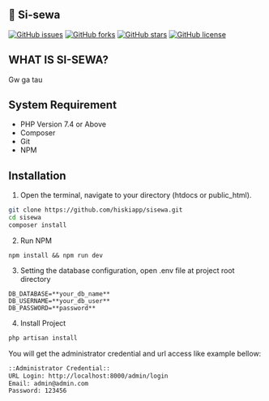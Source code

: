 ## :rocket: Si-sewa

[![GitHub issues](https://img.shields.io/github/issues/hiskiapp/sisewa)](https://github.com/hiskiapp/sisewa/issues)
[![GitHub forks](https://img.shields.io/github/forks/hiskiapp/sisewa)](https://github.com/hiskiapp/sisewa/network)
[![GitHub stars](https://img.shields.io/github/stars/hiskiapp/sisewa)](https://github.com/hiskiapp/sisewa/stargazers)
[![GitHub license](https://img.shields.io/github/license/hiskiapp/sisewa)](https://github.com/hiskiapp/sisewa)

## WHAT IS SI-SEWA?

Gw ga tau

## System Requirement

-   PHP Version 7.4 or Above
-   Composer
-   Git
-   NPM

## Installation

1. Open the terminal, navigate to your directory (htdocs or public_html).

```bash
git clone https://github.com/hiskiapp/sisewa.git
cd sisewa
composer install
```

2. Run NPM

```
npm install && npm run dev
```


3. Setting the database configuration, open .env file at project root directory

```
DB_DATABASE=**your_db_name**
DB_USERNAME=**your_db_user**
DB_PASSWORD=**password**
```

4. Install Project

```bash
php artisan install
```

You will get the administrator credential and url access like example bellow:

```bash
::Administrator Credential::
URL Login: http://localhost:8000/admin/login
Email: admin@admin.com
Password: 123456

```
